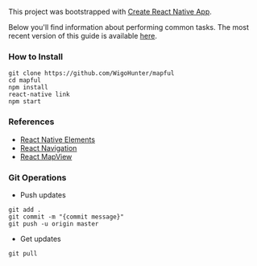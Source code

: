 This project was bootstrapped with [Create React Native App](https://github.com/react-community/create-react-native-app).

Below you'll find information about performing common tasks. The most recent version of this guide is available [here](https://github.com/react-community/create-react-native-app/blob/master/react-native-scripts/template/README.md).

### How to Install
```
git clone https://github.com/WigoHunter/mapful
cd mapful
npm install
react-native link
npm start
```

### References
- [React Native Elements](https://react-native-training.github.io/react-native-elements/)
- [React Navigation](https://reactnavigation.org/)
- [React MapView](https://github.com/airbnb/react-native-maps)


### Git Operations
- Push updates
```
git add .
git commit -m "{commit message}"
git push -u origin master
```

- Get updates
```
git pull
```
